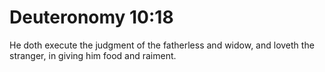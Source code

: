 # Deuteronomy 10:18

He doth execute the judgment of the fatherless and widow, and loveth the stranger, in giving him food and raiment.